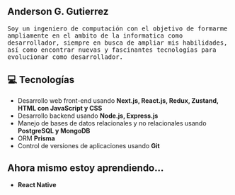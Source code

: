 <h2> Anderson G. Gutierrez</h2>

<samp>Soy un ingeniero de computación con el objetivo de formarme ampliamente en el ambito de la informatica como desarrollador, siempre en busca de ampliar mis habilidades, así como encontrar nuevas y fascinantes tecnologías para evolucionar como desarrollador.</samp>

## 💻 Tecnologías

- Desarrollo web front-end usando **Next.js, React.js, Redux, Zustand, HTML con JavaScript y CSS**
- Desarrollo backend usando **Node.js, Express.js**
- Manejo de bases de datos relacionales y no relacionales usando **PostgreSQL y MongoDB**
- ORM **Prisma**
- Control de versiones de aplicaciones usando **Git**

## Ahora mismo estoy aprendiendo...

- **React Native**

